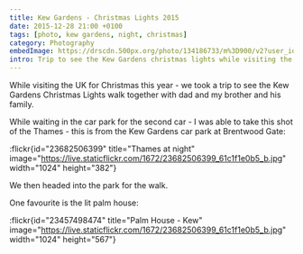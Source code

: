 ```yaml
---
title: Kew Gardens - Christmas Lights 2015
date: 2015-12-28 21:00 +0100
tags: [photo, kew gardens, night, christmas]
category: Photography
embedImage: https://drscdn.500px.org/photo/134186733/m%3D900/v2?user_id=128348&webp=true&sig=5e7b5b60615d284db2033a0c2d792f15aac0f7bacf9d812d9e3d9464bcdcb116
intro: Trip to see the Kew Gardens christmas lights while visiting the UK for the holidays
---
```


While visiting the UK for Christmas this year - we took a trip to see the Kew Gardens Christmas Lights walk together with dad and my brother and his family.

While waiting in the car park for the second car - I was able to take this shot of the Thames - this is from the Kew Gardens car park at Brentwood Gate:

:flickr{id="23682506399" title="Thames at night" image="https://live.staticflickr.com/1672/23682506399_61c1f1e0b5_b.jpg" width="1024" height="382"}

We then headed into the park for the walk.

One favourite is the lit palm house:

:flickr{id="23457498474" title="Palm House - Kew" image="https://live.staticflickr.com/1672/23682506399_61c1f1e0b5_b.jpg" width="1024" height="567"}
